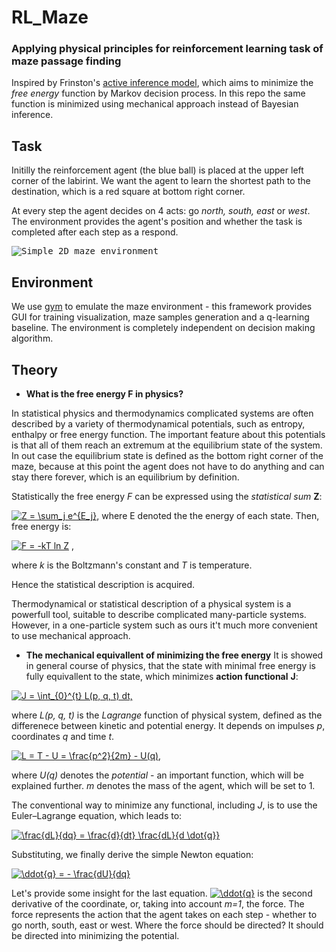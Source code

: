# RL_Maze
### Applying physical principles for reinforcement learning task of maze passage finding

Inspired by Frinston's [active inference model](https://www.researchgate.net/publication/323968061_Planning_and_navigation_as_active_inference/link/5ab5362045851515f59a48fc/download), which aims to minimize the *free energy* function by Markov decision process. In this repo the same function is minimized using mechanical approach instead of Bayesian inference.

## Task
Initilly the reinforcement agent (the blue ball) is placed at the upper left corner of the labirint. We want the agent to learn the shortest path to the destination, which is a red square at bottom right corner.

At every step the agent decides on 4 acts: go *north, south, east* or *west*. The environment provides the agent's position and whether the task is completed after each step as a respond.

<kbd>![Simple 2D maze environment](http://i.giphy.com/Ar3aKxkAAh3y0.gif)</kbd>

## Environment
We use [gym](https://github.com/MattChanTK/gym-maze) to emulate the maze environment - this framework provides GUI for training visualization, maze samples generation and a q-learning baseline. The environment is completely independent on decision making algorithm.

## Theory

  * **What is the free energy F in physics?**
  
  In statistical physics and thermodynamics complicated systems are often described by a variety of thermodynamical potentials, such as entropy, enthalpy or free energy function. The important feature about this potentials is that all of them reach an extremum at the equilibrium state of the system. In out case the equilibrium state is defined as the bottom right corner of the maze, because at this point the agent does not have to do anything and can stay there forever, which is an equilibrium by definition.
  
  Statistically the free energy *F* can be expressed using the *statistical sum* **Z**:
  
<a href="https://www.codecogs.com/eqnedit.php?latex=Z&space;=&space;\sum_j&space;e^{E_j}" target="_blank"><img src="https://latex.codecogs.com/gif.latex?Z&space;=&space;\sum_j&space;e^{E_j}" title="Z = \sum_j e^{E_j}" /></a>, where E denoted the the energy of each state. Then, free energy is:
 
<a href="https://www.codecogs.com/eqnedit.php?latex=F&space;=&space;-kT&space;ln&space;Z" target="_blank"><img src="https://latex.codecogs.com/gif.latex?F&space;=&space;-kT&space;ln&space;Z" title="F = -kT ln Z" /></a>  ,

where *k* is the Boltzmann's constant and *T* is temperature.

  Hence the statistical description is acquired.
  
  Thermodynamical or statistical description of a physical system is a powerfull tool, suitable to describe complicated many-particle systems. However, in a one-particle system such as ours it't much more convenient to use mechanical approach.
  
  * **The mechanical equivallent of minimizing the free energy**
  It is showed in general course of physics, that the state with minimal free energy is fully equivallent to the state, which minimizes **action functional** **J**:
  
  <a href="https://www.codecogs.com/eqnedit.php?latex=J&space;=&space;\int_{0}^{t}&space;L(p,&space;q,&space;t)&space;dt," target="_blank"><img src="https://latex.codecogs.com/gif.latex?J&space;=&space;\int_{0}^{t}&space;L(p,&space;q,&space;t)&space;dt," title="J = \int_{0}^{t} L(p, q, t) dt," /></a>
  
  where *L(p, q, t)* is the *Lagrange* function of physical system, defined as the differenece between kinetic and potential energy. It depends on impulses *p*, coordinates *q* and time *t*.
  
  <a href="https://www.codecogs.com/eqnedit.php?latex=L&space;=&space;T&space;-&space;U&space;=&space;\frac{p^2}{2m}&space;-&space;U(q)," target="_blank"><img src="https://latex.codecogs.com/gif.latex?L&space;=&space;T&space;-&space;U&space;=&space;\frac{p^2}{2m}&space;-&space;U(q)," title="L = T - U = \frac{p^2}{2m} - U(q)," /></a>
  
  where *U(q)* denotes the *potential* - an important function, which will be explained further. *m* denotes the mass of the agent, which will be set to 1.
  
  The conventional way to minimize any functional, including *J*, is to use the Euler–Lagrange equation, which leads to:
  
  <a href="https://www.codecogs.com/eqnedit.php?latex=\frac{dL}{dq}&space;=&space;\frac{d}{dt}&space;\frac{dL}{d&space;\dot{q}}" target="_blank"><img src="https://latex.codecogs.com/gif.latex?\frac{dL}{dq}&space;=&space;\frac{d}{dt}&space;\frac{dL}{d&space;\dot{q}}" title="\frac{dL}{dq} = \frac{d}{dt} \frac{dL}{d \dot{q}}" /></a>
  
  Substituting, we finally derive the simple Newton equation:
  
  <a href="https://www.codecogs.com/eqnedit.php?latex=\ddot{q}&space;=&space;-&space;\frac{dU}{dq}" target="_blank"><img src="https://latex.codecogs.com/gif.latex?\ddot{q}&space;=&space;-&space;\frac{dU}{dq}" title="\ddot{q} = - \frac{dU}{dq}" /></a>
  
  Let's provide some insight for the last equation. <a href="https://www.codecogs.com/eqnedit.php?latex=\ddot{q}" target="_blank"><img src="https://latex.codecogs.com/gif.latex?\ddot{q}" title="\ddot{q}" /></a> is the second derivative of the coordinate, or, taking into account *m=1*, the force. The force represents the action that the agent takes on each step - whether to go north, south, east or west. Where the force should be directed? It should be directed into minimizing the potential.
  
  
  
